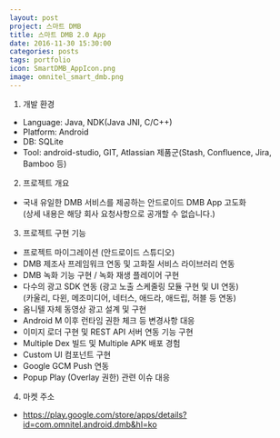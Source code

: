 ```yaml
---
layout: post
project: 스마트 DMB
title: 스마트 DMB 2.0 App
date: 2016-11-30 15:30:00 
categories: posts 
tags: portfolio
icon: SmartDMB_AppIcon.png
image: omnitel_smart_dmb.png
---
```


1) 개발 환경  
 - Language: Java, NDK(Java JNI, C/C++)  
 - Platform: Android  
 - DB: SQLite  
 - Tool: android-studio, GIT, Atlassian 제품군(Stash, Confluence, Jira, Bamboo 등)  

2) 프로젝트 개요  
 - 국내 유일한 DMB 서비스를 제공하는 안드로이드 DMB App 고도화  
   (상세 내용은 해당 회사 요청사항으로 공개할 수 없습니다.)  

3) 프로젝트 구현 기능  
 - 프로젝트 마이그레이션 (안드로이드 스튜디오)  
 - DMB 제조사 프레임워크 연동 및 고화질 서비스 라이브러리 연동  
 - DMB 녹화 기능 구현 / 녹화 재생 플레이어 구현  
 - 다수의 광고 SDK 연동 (광고 노출 스케줄링 모듈 구현 및 UI 연동)  
   (카울리, 다윈, 메조미디어, 네터스, 애드라, 애드립, 허블 등 연동)  
 - 옴니텔 자체 동영상 광고 설계 및 구현  
 - Android M 이후 런타임 권한 체크 등 변경사항 대응  
 - 이미지 로더 구현 및 REST API 서버 연동 기능 구현  
 - Multiple Dex 빌드 및 Multiple APK 배포 경험  
 - Custom UI 컴포넌트 구현  
 - Google GCM Push 연동  
 - Popup Play (Overlay 권한) 관련 이슈 대응  
 
4) 마켓 주소  
 - https://play.google.com/store/apps/details?id=com.omnitel.android.dmb&hl=ko  